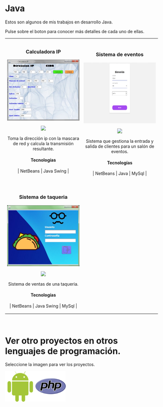 # Java
Estos son algunos de  mis trabajos en desarrollo Java.

Pulse sobre el boton para conocer más detalles de cada uno de ellas.

<table>
<tr>
<td width="50%">
<h3 align="center">Calculadora IP</h3>
<div align="center">
<a href="https://github.com/a95miguel/a95miguel/tree/main/Java" target="_blank"><img src="/Java/CalculadoraIP/src/img.jpg" width="300" height="200" alt="calculadora"></a>
<p>
<a href="https://github.com/a95miguel/a95miguel/tree/main/Java/CalculadoraIP" target="_blank">
<img src="https://img.shields.io/badge/C%C3%93DIGO-80ffaa?style=for-the-badge&logo=github&logoColor=black">
</a>
</p>
<p>Toma la dirección ip con la mascara  de red y  calcula la transmisión resultante.</p>
<h4>Tecnologías </h4>
<p>| NetBeans | Java Swing  |</p>
</div>
                                                                                      
</td>

<td width="50%">
 <br>
<h3 align="center">Sistema de eventos</h3>
<div align="center">                                       
<a href="https://github.com/a95miguel/a95miguel/tree/main/Java" target="_blank"><img src="/Java/ControlEventos/src/img1.jpg" width="300" height="200" alt="Control"></a>
<br>
<p>
<a href="https://github.com/a95miguel/a95miguel/tree/main/Java/ControlEventos" target="_blank">
<img src="https://img.shields.io/badge/C%C3%93DIGO-80ffaa?style=for-the-badge&logo=github&logoColor=black">
</a>
</p>
</p>Sistema que gestiona la entrada y salida de clientes para un salón de eventos.</p>
<h4>Tecnologías</h4>
<p>| NetBeans | Java | MySql |</p>
</div>                                                                                                                                             
</div>
</td>
</tr>

<tr>
<td width="50%">
<br>
<h3 align="center">Sistema de taqueria</h3>
<div align="center">                                       
<a href="https://github.com/a95miguel/a95miguel/tree/main/Java" target="_blank"><img src="/Java/SistemaTaqueria/src/img1.jpg" width="300" height="200" alt="Control"></a>
<br>
<p>
<a href="https://github.com/a95miguel/a95miguel/tree/main/Java/SistemaTaqueria" target="_blank">
<img src="https://img.shields.io/badge/C%C3%93DIGO-80ffaa?style=for-the-badge&logo=github&logoColor=black">
</a>
</p>
</p>Sistema de ventas de una taqueria.</p>
<h4>Tecnologías</h4>
<p>| NetBeans | Java Swing | MySql |</p>
</div>                                                             
</table>                                                                                 
</div>
</td>
<br>

# Ver otro proyectos en otros lenguajes de programación.
Seleccione la imagen para ver los proyectos.

<a href="https://github.com/a95miguel/a95miguel/tree/main/Android" >
  <img align="left" alt="Android" width="100px" src="/icon/android.svg" />
</a>

<a href="https://github.com/a95miguel/a95miguel/tree/main/Php" >
  <img align="left" alt="Php" width="100px" src="/icon/php.svg" />
</a>
